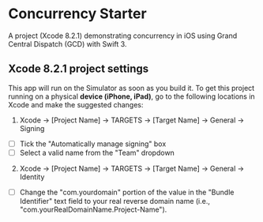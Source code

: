 # Concurrency Starter
A project (Xcode 8.2.1) demonstrating concurrency in iOS using Grand Central Dispatch (GCD) with Swift 3.

## Xcode 8.2.1 project settings
This app will run on the Simulator as soon as you build it. To get this project running on a physical **device (iPhone, iPad)**, go to the following locations in Xcode and make the suggested changes:

1. Xcode -> [Project Name] -> TARGETS -> [Target Name] -> General -> Signing
- [ ] Tick the "Automatically manage signing" box
- [ ] Select a valid name from the "Team" dropdown
  
2. Xcode -> [Project Name] -> TARGETS -> [Target Name] -> General -> Identity
- [ ] Change the "com.yourdomain" portion of the value in the "Bundle Identifier" text field to your real reverse domain name (i.e., "com.yourRealDomainName.Project-Name").
